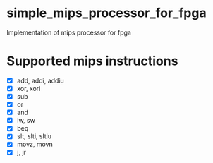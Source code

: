 # simple_mips_processor_for_fpga
Implementation of mips processor for fpga

# Supported mips instructions
- [x] add, addi, addiu
- [x] xor, xori
- [x] sub
- [x] or
- [x] and
- [x] lw, sw
- [x] beq
- [x] slt, slti, sltiu
- [x] movz, movn
- [x] j, jr
